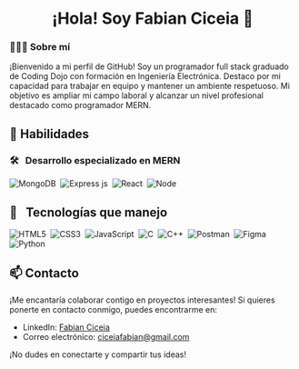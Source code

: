 
<h1 align="center">¡Hola! Soy Fabian Ciceia 👋</h1>

### 👨🏻‍💻 Sobre mí

¡Bienvenido a mi perfil de GitHub! Soy un programador full stack graduado de Coding Dojo con formación en Ingeniería Electrónica. Destaco por mi capacidad para trabajar en equipo y mantener un ambiente respetuoso. Mi objetivo es ampliar mi campo laboral y alcanzar un nivel profesional destacado como programador MERN.

## 🚀 Habilidades

### 🛠 &nbsp; Desarrollo especializado en MERN
![MongoDB](https://img.shields.io/badge/MongoDB-7f2d15.svg?style=for-the-badge&logo=mongodb&logoColor=1acc1c)&nbsp;
![Express js](https://img.shields.io/badge/Express%20js-393939?style=for-the-badge&logo=express&logoColor=fdfdfd)&nbsp;
![React](https://shields.io/badge/react-0b65a8?logo=react&style=for-the-badge&logoColor=5eddfc)&nbsp;
![Node](https://img.shields.io/badge/Node-%74e416.svg?style=for-the-badge&logo=nodedotjs&logoColor=%fdfdfd)&nbsp;


## 🌟  &nbsp; Tecnologías que manejo
![HTML5](https://img.shields.io/badge/html5-%23E34F26.svg?style=for-the-badge&logo=html5&logoColor=white)&nbsp;
![CSS3](https://img.shields.io/badge/css3-%231572B6.svg?style=for-the-badge&logo=css3&logoColor=white)&nbsp;
![JavaScript](https://img.shields.io/badge/javascript-%23323330.svg?style=for-the-badge&logo=javascript&logoColor=%23F7DF1E)&nbsp;
![C](https://img.shields.io/badge/c-%2300599C.svg?style=for-the-badge&logo=c&logoColor=white)&nbsp;
![C++](https://img.shields.io/badge/c++-%2300599C.svg?style=for-the-badge&logo=c%2B%2B&logoColor=white)&nbsp;
![Postman](https://img.shields.io/badge/Postman-FF6C37?style=for-the-badge&logo=postman&logoColor=white)&nbsp;
![Figma](https://img.shields.io/badge/figma-%23F24E1E.svg?style=for-the-badge&logo=figma&logoColor=white)&nbsp;
![Python](https://img.shields.io/badge/python-3670A0?style=for-the-badge&logo=python&logoColor=ffdd54)&nbsp;
## 📫 Contacto

¡Me encantaría colaborar contigo en proyectos interesantes! Si quieres ponerte en contacto conmigo, puedes encontrarme en:

- LinkedIn: [Fabian Ciceia](https://www.linkedin.com/in/fabian-ciceia/)
- Correo electrónico: ciceiafabian@gmail.com

¡No dudes en conectarte y compartir tus ideas!

